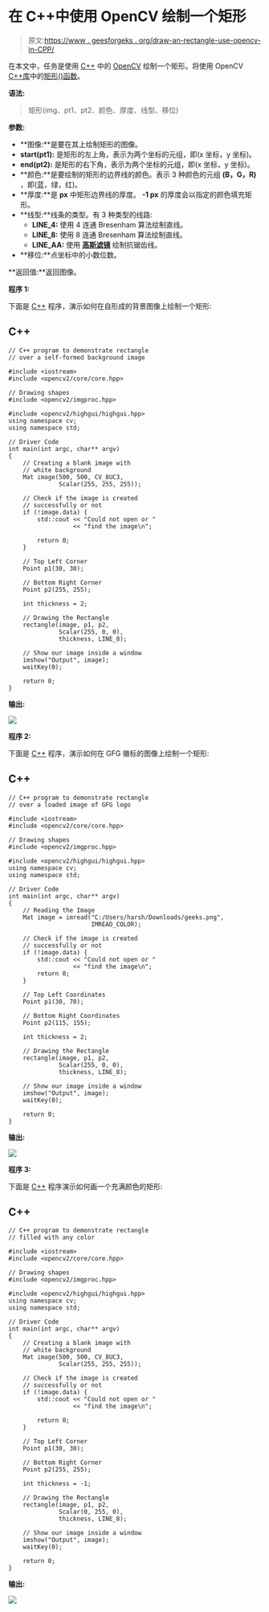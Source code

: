 # 在 C++中使用 OpenCV 绘制一个矩形

> 原文:[https://www . geesforgeks . org/draw-an-rectangle-use-opencv-in-CPP/](https://www.geeksforgeeks.org/draw-an-rectangle-using-opencv-in-cpp/)

在本文中，任务是使用 [C++](https://www.geeksforgeeks.org/c-plus-plus/) 中的 [OpenCV](https://www.geeksforgeeks.org/introduction-to-opencv/) 绘制一个矩形。将使用 OpenCV [C++库](https://www.geeksforgeeks.org/the-c-standard-template-library-stl/)中的[矩形()函数](https://www.geeksforgeeks.org/draw-rectangle-c-graphics/)。

**语法:**

> 矩形(img、pt1、pt2、颜色、厚度、线型、移位)

**参数:**

*   **图像:**是要在其上绘制矩形的图像。
*   **start(pt1):** 是矩形的左上角，表示为两个坐标的元组，即(x 坐标，y 坐标)。
*   **end(pt2):** 是矩形的右下角，表示为两个坐标的元组，即(x 坐标，y 坐标)。
*   **颜色:**是要绘制的矩形的边界线的颜色。表示 3 种颜色的元组 **(B，G，R)** ，即(蓝，绿，红)。
*   **厚度:**是 **px** 中矩形边界线的厚度。 **-1 px** 的厚度会以指定的颜色填充矩形。
*   **线型:**线条的类型。有 3 种类型的线路:
    *   **LINE_4:** 使用 4 连通 Bresenham 算法绘制直线。
    *   **LINE_8:** 使用 8 连通 Bresenham 算法绘制直线。
    *   **LINE_AA:** 使用 [**高斯滤镜**](https://www.geeksforgeeks.org/gaussian-filter-generation-c/) 绘制抗锯齿线。
*   **移位:**点坐标中的小数位数。

**返回值:**返回图像。

**程序 1:**

下面是 [C++](https://www.geeksforgeeks.org/c-plus-plus/) 程序，演示如何在自形成的背景图像上绘制一个矩形:

## C++

```
// C++ program to demonstrate rectangle
// over a self-formed background image

#include <iostream>
#include <opencv2/core/core.hpp>

// Drawing shapes
#include <opencv2/imgproc.hpp>

#include <opencv2/highgui/highgui.hpp>
using namespace cv;
using namespace std;

// Driver Code
int main(int argc, char** argv)
{
    // Creating a blank image with
    // white background
    Mat image(500, 500, CV_8UC3,
              Scalar(255, 255, 255));

    // Check if the image is created
    // successfully or not
    if (!image.data) {
        std::cout << "Could not open or "
                  << "find the image\n";

        return 0;
    }

    // Top Left Corner
    Point p1(30, 30);

    // Bottom Right Corner
    Point p2(255, 255);

    int thickness = 2;

    // Drawing the Rectangle
    rectangle(image, p1, p2,
              Scalar(255, 0, 0),
              thickness, LINE_8);

    // Show our image inside a window
    imshow("Output", image);
    waitKey(0);

    return 0;
}
```

**输出:**

[![](img/2d1b59d8bceccd1eb6be2d45ca7e75ce.png)](https://media.geeksforgeeks.org/wp-content/uploads/20210123125516/gg.jpg)

**程序 2:**

下面是 [C++](https://www.geeksforgeeks.org/c-plus-plus/) 程序，演示如何在 GFG 徽标的图像上绘制一个矩形:

## C++

```
// C++ program to demonstrate rectangle
// over a loaded image of GFG logo

#include <iostream>
#include <opencv2/core/core.hpp>

// Drawing shapes
#include <opencv2/imgproc.hpp>

#include <opencv2/highgui/highgui.hpp>
using namespace cv;
using namespace std;

// Driver Code
int main(int argc, char** argv)
{
    // Reading the Image
    Mat image = imread("C:/Users/harsh/Downloads/geeks.png",
                       IMREAD_COLOR);

    // Check if the image is created
    // successfully or not
    if (!image.data) {
        std::cout << "Could not open or "
                  << "find the image\n";
        return 0;
    }

    // Top Left Coordinates
    Point p1(30, 70);

    // Bottom Right Coordinates
    Point p2(115, 155);

    int thickness = 2;

    // Drawing the Rectangle
    rectangle(image, p1, p2,
              Scalar(255, 0, 0),
              thickness, LINE_8);

    // Show our image inside a window
    imshow("Output", image);
    waitKey(0);

    return 0;
}
```

**输出:**

[![](img/e0248428c3c578e4845a5e1834266c7a.png)](https://media.geeksforgeeks.org/wp-content/uploads/20210123124652/gg.jpg)

**程序 3:**

下面是 [C++](https://www.geeksforgeeks.org/c-plus-plus/) 程序演示如何画一个充满颜色的矩形:

## C++

```
// C++ program to demonstrate rectangle
// filled with any color

#include <iostream>
#include <opencv2/core/core.hpp>

// Drawing shapes
#include <opencv2/imgproc.hpp>

#include <opencv2/highgui/highgui.hpp>
using namespace cv;
using namespace std;

// Driver Code
int main(int argc, char** argv)
{
    // Creating a blank image with
    // white background
    Mat image(500, 500, CV_8UC3,
              Scalar(255, 255, 255));

    // Check if the image is created
    // successfully or not
    if (!image.data) {
        std::cout << "Could not open or "
                  << "find the image\n";

        return 0;
    }

    // Top Left Corner
    Point p1(30, 30);

    // Bottom Right Corner
    Point p2(255, 255);

    int thickness = -1;

    // Drawing the Rectangle
    rectangle(image, p1, p2,
              Scalar(0, 255, 0),
              thickness, LINE_8);

    // Show our image inside a window
    imshow("Output", image);
    waitKey(0);

    return 0;
}
```

**输出:**

[![](img/5ca305e7476d2665bb6eaf9b2789c94e.png)](https://media.geeksforgeeks.org/wp-content/uploads/20210123130021/gg.jpg)